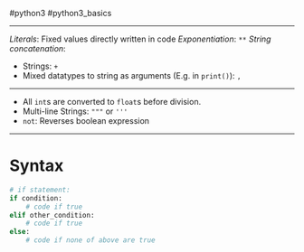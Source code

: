 #python3 #python3_basics
___
*Literals*: Fixed values directly written in code
*Exponentiation*: `**`
*String concatenation*: 
- Strings: `+` 
- Mixed datatypes to string as arguments (E.g. in `print()`): `,`
___
- All `int`s are converted to `float`s before division.
- Multi-line Strings: `"""` or `'''`
- `not`: Reverses boolean expression
___
# Syntax
```python
# if statement:
if condition:
	# code if true
elif other_condition:
	# code if true
else:
	# code if none of above are true
```